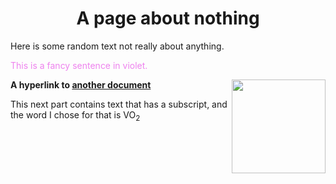   <h1 align="center">A page about nothing</h1>
 
  Here is some random text not really about anything.  
<p style="color: violet">This is a fancy sentence in violet.</p>

  
  <img src="image.png" align="right" width="150">
 

**A hyperlink to [another document](readme.md)**  

This next part contains text that has a subscript, and the word I chose for that is
  VO<sub>2</sub>
